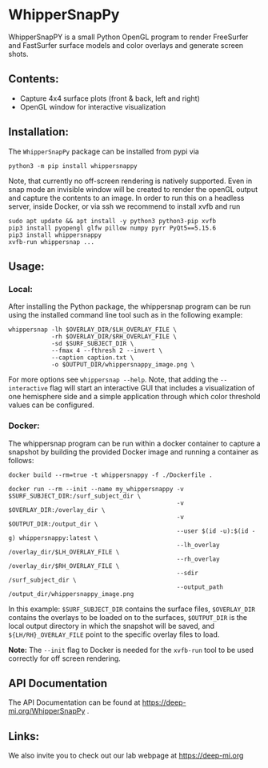 # WhipperSnapPy

WhipperSnapPY is a small Python OpenGL program to render FreeSurfer and 
FastSurfer surface models and color overlays and generate screen shots.

## Contents:

- Capture 4x4 surface plots (front & back, left and right)
- OpenGL window for interactive visualization

## Installation:

The `WhipperSnapPy` package can be installed from pypi via
```
python3 -m pip install whippersnappy
```

Note, that currently no off-screen rendering is natively supported. Even in snap 
mode an invisible window will be created to render the openGL output
and capture the contents to an image. In order to run this on a headless
server, inside Docker, or via ssh we recommend to install xvfb and run

```
sudo apt update && apt install -y python3 python3-pip xvfb
pip3 install pyopengl glfw pillow numpy pyrr PyQt5==5.15.6
pip3 install whippersnappy
xvfb-run whippersnap ...
```

## Usage:

### Local:

After installing the Python package, the whippersnap program can be run using
the installed command line tool such as in the following example:
```
whippersnap -lh $OVERLAY_DIR/$LH_OVERLAY_FILE \
            -rh $OVERLAY_DIR/$RH_OVERLAY_FILE \
            -sd $SURF_SUBJECT_DIR \
            --fmax 4 --fthresh 2 --invert \
            --caption caption.txt \
            -o $OUTPUT_DIR/whippersnappy_image.png \
```

For more options see `whippersnap --help`. 
Note, that adding the `--interactive` flag will start an interactive GUI that
includes a visualization of one hemisphere side and a simple application through
which color threshold values can be configured.

### Docker:

The whippersnap program can be run within a docker container to capture
a snapshot by building the provided Docker image and running a container as
follows:
```
docker build --rm=true -t whippersnappy -f ./Dockerfile .
```
```
docker run --rm --init --name my_whippersnappy -v $SURF_SUBJECT_DIR:/surf_subject_dir \
                                               -v $OVERLAY_DIR:/overlay_dir \
                                               -v $OUTPUT_DIR:/output_dir \
                                               --user $(id -u):$(id -g) whippersnappy:latest \
                                               --lh_overlay /overlay_dir/$LH_OVERLAY_FILE \
                                               --rh_overlay /overlay_dir/$RH_OVERLAY_FILE \
                                               --sdir /surf_subject_dir \
                                               --output_path /output_dir/whippersnappy_image.png
```

In this example: `$SURF_SUBJECT_DIR` contains the surface files, `$OVERLAY_DIR` contains the overlays to be loaded on to the surfaces, `$OUTPUT_DIR` is the local output directory in which the snapshot will be saved, and `${LH/RH}_OVERLAY_FILE` point to the specific overlay files to load.

**Note:** The `--init` flag to Docker is needed for the `xvfb-run` tool to be used correctly for off screen rendering.


## API Documentation

The API Documentation can be found at https://deep-mi.org/WhipperSnapPy .

## Links:

We also invite you to check out our lab webpage at https://deep-mi.org
